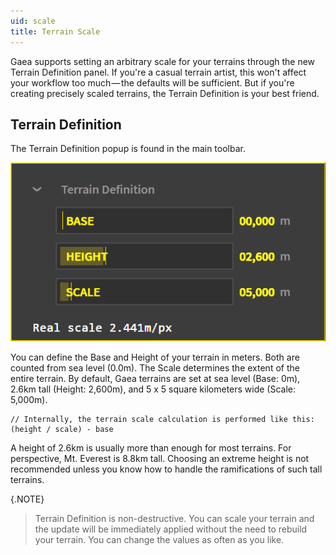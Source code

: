 ```yaml
---
uid: scale
title: Terrain Scale
---
```


Gaea supports setting an arbitrary scale for your terrains through the new Terrain Definition panel. If you're a casual terrain artist, this won't affect your workflow too much — the defaults will be sufficient. But if you're creating precisely scaled terrains, the Terrain Definition is your best friend.

## Terrain Definition

The Terrain Definition popup is found in the main toolbar.

![](/images/ui/Pop-Definition.png)

You can define the Base and Height of your terrain in meters. Both are counted from sea level (0.0m). The Scale determines the extent of the entire terrain. By default, Gaea terrains are set at sea level (Base: 0m), 2.6km tall (Height: 2,600m), and 5 x 5 square kilometers wide (Scale: 5,000m).

```
// Internally, the terrain scale calculation is performed like this:
(height / scale) - base

```

A height of 2.6km is usually more than enough for most terrains. For perspective, Mt. Everest is 8.8km tall. Choosing an extreme height is not recommended unless you know how to handle the ramifications of such tall terrains.

{.NOTE}
> Terrain Definition is non-destructive. You can scale your terrain and the update will be immediately applied without the need to rebuild your terrain. You can change the values as often as you like.
